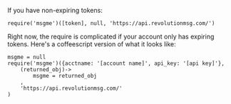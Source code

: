 If you have non-expiring tokens:
```
require('msgme')([token], null, 'https://api.revolutionmsg.com/')
```


Right now, the require is complicated if your account only has expiring tokens. Here's a coffeescript version of what it looks like:

```
msgme = null
require('msgme')({acctname: '[account name]', api_key: '[api key]'},
	(returned_obj)->
		msgme = returned_obj
	,
	'https://api.revolutionmsg.com/'
)
```